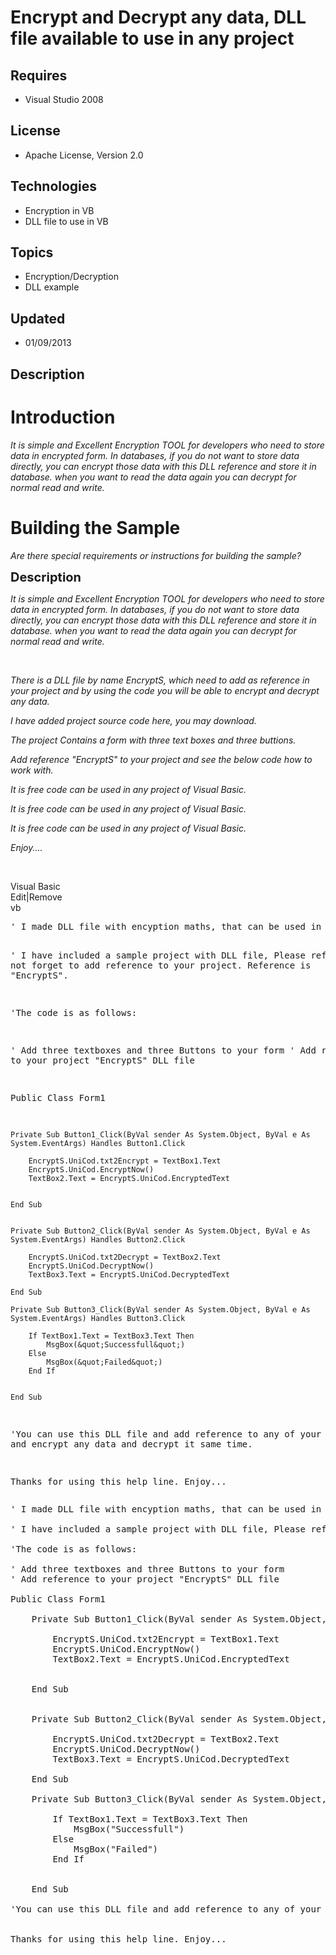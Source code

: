 # Encrypt and Decrypt any data, DLL file available to use in any project
## Requires
- Visual Studio 2008
## License
- Apache License, Version 2.0
## Technologies
- Encryption in VB
- DLL file to use in VB
## Topics
- Encryption/Decryption
- DLL example
## Updated
- 01/09/2013
## Description

<h1>Introduction</h1>
<p><em>It is simple and Excellent Encryption TOOL for developers who need to store data in encrypted form. In databases, if you do not want to store data directly, you can encrypt those data with this DLL reference and store it in database. when you want to
 read the data again you can decrypt for normal read and write. </em></p>
<h1><span>Building the Sample</span></h1>
<p><em>Are there special requirements or instructions for building the sample?</em></p>
<p><span style="font-size:20px; font-weight:bold">Description</span></p>
<p><em><em>It is simple and Excellent Encryption TOOL for developers who need to store data in encrypted form. In databases, if you do not want to store data directly, you can encrypt those data with this DLL reference and store it in database. when you want
 to read the data again you can decrypt for normal read and write. </em></em></p>
<p><em><em>&nbsp;</em></em></p>
<p><em><em>There is a DLL file by name EncryptS, which need to add as reference in&nbsp; your project and by using the code you will be able to encrypt and decrypt any data.
</em></em></p>
<p><em><em>I have added project source code here,&nbsp;you may download. </em></em></p>
<p><em>The project Contains&nbsp;a form with three text boxes and three buttions.
</em></p>
<p><em>Add reference &quot;EncryptS&quot; to your project and see the below code how to work with.
</em></p>
<p><em>It is free code can be used in any project of Visual Basic. </em></p>
<p><em><em>It is free code can be used in any project of Visual Basic. </em></em></p>
<p><em><em>It is free code can be used in any project of Visual Basic. </em></em></p>
<p><em>Enjoy....&nbsp;</em></p>
<p>&nbsp;</p>
<div class="scriptcode">
<div class="pluginEditHolder" pluginCommand="mceScriptCode">
<div class="title"><span>Visual Basic</span></div>
<div class="pluginLinkHolder"><span class="pluginEditHolderLink">Edit</span>|<span class="pluginRemoveHolderLink">Remove</span></div>
<span class="hidden">vb</span>
<pre class="hidden">' I made DLL file with encyption maths, that can be used in any VB or .Net application free. 

' I have included a sample project with DLL file, Please refer. Do not forget to add reference to your project. Reference is  &quot;EncryptS&quot;. 

'The code is as follows:

' Add three textboxes and three Buttons to your form
' Add reference to your project &quot;EncryptS&quot; DLL file

Public Class Form1

    Private Sub Button1_Click(ByVal sender As System.Object, ByVal e As System.EventArgs) Handles Button1.Click

        EncryptS.UniCod.txt2Encrypt = TextBox1.Text
        EncryptS.UniCod.EncryptNow()
        TextBox2.Text = EncryptS.UniCod.EncryptedText


    End Sub


    Private Sub Button2_Click(ByVal sender As System.Object, ByVal e As System.EventArgs) Handles Button2.Click

        EncryptS.UniCod.txt2Decrypt = TextBox2.Text
        EncryptS.UniCod.DecryptNow()
        TextBox3.Text = EncryptS.UniCod.DecryptedText

    End Sub

    Private Sub Button3_Click(ByVal sender As System.Object, ByVal e As System.EventArgs) Handles Button3.Click

        If TextBox1.Text = TextBox3.Text Then
            MsgBox(&quot;Successfull&quot;)
        Else
            MsgBox(&quot;Failed&quot;)
        End If


    End Sub

'You can use this DLL file and add reference to any of your project and encrypt any data and decrypt it same time. 


Thanks for using this help line. Enjoy...</pre>
<div class="preview">
<pre class="vb"><span class="visualBasic__com">'&nbsp;I&nbsp;made&nbsp;DLL&nbsp;file&nbsp;with&nbsp;encyption&nbsp;maths,&nbsp;that&nbsp;can&nbsp;be&nbsp;used&nbsp;in&nbsp;any&nbsp;VB&nbsp;or&nbsp;.Net&nbsp;application&nbsp;free.&nbsp;</span>&nbsp;
&nbsp;
<span class="visualBasic__com">'&nbsp;I&nbsp;have&nbsp;included&nbsp;a&nbsp;sample&nbsp;project&nbsp;with&nbsp;DLL&nbsp;file,&nbsp;Please&nbsp;refer.&nbsp;Do&nbsp;not&nbsp;forget&nbsp;to&nbsp;add&nbsp;reference&nbsp;to&nbsp;your&nbsp;project.&nbsp;Reference&nbsp;is&nbsp;&nbsp;&quot;EncryptS&quot;.&nbsp;</span>&nbsp;
&nbsp;
<span class="visualBasic__com">'The&nbsp;code&nbsp;is&nbsp;as&nbsp;follows:</span>&nbsp;
&nbsp;
<span class="visualBasic__com">'&nbsp;Add&nbsp;three&nbsp;textboxes&nbsp;and&nbsp;three&nbsp;Buttons&nbsp;to&nbsp;your&nbsp;form</span>&nbsp;
<span class="visualBasic__com">'&nbsp;Add&nbsp;reference&nbsp;to&nbsp;your&nbsp;project&nbsp;&quot;EncryptS&quot;&nbsp;DLL&nbsp;file</span>&nbsp;
&nbsp;
<span class="visualBasic__keyword">Public</span>&nbsp;<span class="visualBasic__keyword">Class</span>&nbsp;Form1&nbsp;
&nbsp;
&nbsp;&nbsp;&nbsp;&nbsp;<span class="visualBasic__keyword">Private</span>&nbsp;<span class="visualBasic__keyword">Sub</span>&nbsp;Button1_Click(<span class="visualBasic__keyword">ByVal</span>&nbsp;sender&nbsp;<span class="visualBasic__keyword">As</span>&nbsp;System.<span class="visualBasic__keyword">Object</span>,&nbsp;<span class="visualBasic__keyword">ByVal</span>&nbsp;e&nbsp;<span class="visualBasic__keyword">As</span>&nbsp;System.EventArgs)&nbsp;<span class="visualBasic__keyword">Handles</span>&nbsp;Button1.Click&nbsp;
&nbsp;
&nbsp;&nbsp;&nbsp;&nbsp;&nbsp;&nbsp;&nbsp;&nbsp;EncryptS.UniCod.txt2Encrypt&nbsp;=&nbsp;TextBox1.Text&nbsp;
&nbsp;&nbsp;&nbsp;&nbsp;&nbsp;&nbsp;&nbsp;&nbsp;EncryptS.UniCod.EncryptNow()&nbsp;
&nbsp;&nbsp;&nbsp;&nbsp;&nbsp;&nbsp;&nbsp;&nbsp;TextBox2.Text&nbsp;=&nbsp;EncryptS.UniCod.EncryptedText&nbsp;
&nbsp;
&nbsp;
&nbsp;&nbsp;&nbsp;&nbsp;<span class="visualBasic__keyword">End</span>&nbsp;<span class="visualBasic__keyword">Sub</span>&nbsp;
&nbsp;
&nbsp;
&nbsp;&nbsp;&nbsp;&nbsp;<span class="visualBasic__keyword">Private</span>&nbsp;<span class="visualBasic__keyword">Sub</span>&nbsp;Button2_Click(<span class="visualBasic__keyword">ByVal</span>&nbsp;sender&nbsp;<span class="visualBasic__keyword">As</span>&nbsp;System.<span class="visualBasic__keyword">Object</span>,&nbsp;<span class="visualBasic__keyword">ByVal</span>&nbsp;e&nbsp;<span class="visualBasic__keyword">As</span>&nbsp;System.EventArgs)&nbsp;<span class="visualBasic__keyword">Handles</span>&nbsp;Button2.Click&nbsp;
&nbsp;
&nbsp;&nbsp;&nbsp;&nbsp;&nbsp;&nbsp;&nbsp;&nbsp;EncryptS.UniCod.txt2Decrypt&nbsp;=&nbsp;TextBox2.Text&nbsp;
&nbsp;&nbsp;&nbsp;&nbsp;&nbsp;&nbsp;&nbsp;&nbsp;EncryptS.UniCod.DecryptNow()&nbsp;
&nbsp;&nbsp;&nbsp;&nbsp;&nbsp;&nbsp;&nbsp;&nbsp;TextBox3.Text&nbsp;=&nbsp;EncryptS.UniCod.DecryptedText&nbsp;
&nbsp;
&nbsp;&nbsp;&nbsp;&nbsp;<span class="visualBasic__keyword">End</span>&nbsp;<span class="visualBasic__keyword">Sub</span>&nbsp;
&nbsp;
&nbsp;&nbsp;&nbsp;&nbsp;<span class="visualBasic__keyword">Private</span>&nbsp;<span class="visualBasic__keyword">Sub</span>&nbsp;Button3_Click(<span class="visualBasic__keyword">ByVal</span>&nbsp;sender&nbsp;<span class="visualBasic__keyword">As</span>&nbsp;System.<span class="visualBasic__keyword">Object</span>,&nbsp;<span class="visualBasic__keyword">ByVal</span>&nbsp;e&nbsp;<span class="visualBasic__keyword">As</span>&nbsp;System.EventArgs)&nbsp;<span class="visualBasic__keyword">Handles</span>&nbsp;Button3.Click&nbsp;
&nbsp;
&nbsp;&nbsp;&nbsp;&nbsp;&nbsp;&nbsp;&nbsp;&nbsp;<span class="visualBasic__keyword">If</span>&nbsp;TextBox1.Text&nbsp;=&nbsp;TextBox3.Text&nbsp;<span class="visualBasic__keyword">Then</span>&nbsp;
&nbsp;&nbsp;&nbsp;&nbsp;&nbsp;&nbsp;&nbsp;&nbsp;&nbsp;&nbsp;&nbsp;&nbsp;MsgBox(<span class="visualBasic__string">&quot;Successfull&quot;</span>)&nbsp;
&nbsp;&nbsp;&nbsp;&nbsp;&nbsp;&nbsp;&nbsp;&nbsp;<span class="visualBasic__keyword">Else</span>&nbsp;
&nbsp;&nbsp;&nbsp;&nbsp;&nbsp;&nbsp;&nbsp;&nbsp;&nbsp;&nbsp;&nbsp;&nbsp;MsgBox(<span class="visualBasic__string">&quot;Failed&quot;</span>)&nbsp;
&nbsp;&nbsp;&nbsp;&nbsp;&nbsp;&nbsp;&nbsp;&nbsp;<span class="visualBasic__keyword">End</span>&nbsp;<span class="visualBasic__keyword">If</span>&nbsp;
&nbsp;
&nbsp;
&nbsp;&nbsp;&nbsp;&nbsp;<span class="visualBasic__keyword">End</span>&nbsp;<span class="visualBasic__keyword">Sub</span>&nbsp;
&nbsp;
<span class="visualBasic__com">'You&nbsp;can&nbsp;use&nbsp;this&nbsp;DLL&nbsp;file&nbsp;and&nbsp;add&nbsp;reference&nbsp;to&nbsp;any&nbsp;of&nbsp;your&nbsp;project&nbsp;and&nbsp;encrypt&nbsp;any&nbsp;data&nbsp;and&nbsp;decrypt&nbsp;it&nbsp;same&nbsp;time.&nbsp;</span>&nbsp;
&nbsp;
&nbsp;
Thanks&nbsp;for&nbsp;using&nbsp;this&nbsp;help&nbsp;line.&nbsp;Enjoy...</pre>
</div>
</div>
</div>
